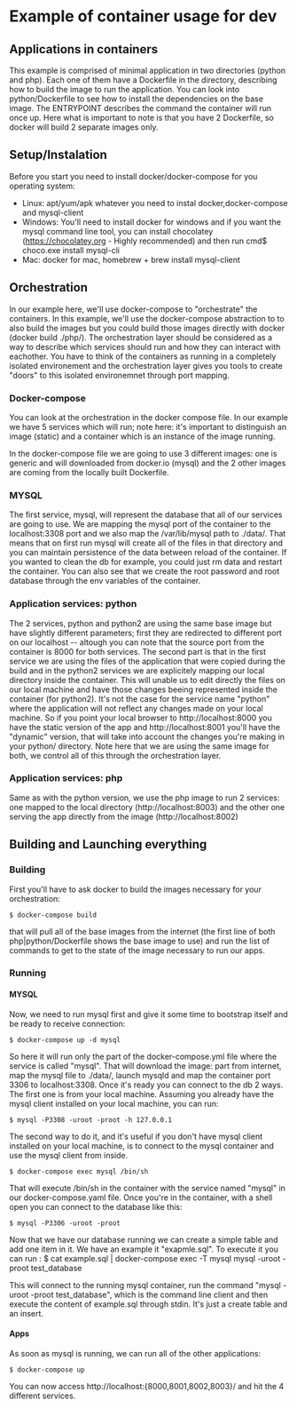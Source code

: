 # Example of container usage for dev

## Applications in containers
This example is comprised of minimal application in two directories (python and php). Each one of them have a Dockerfile in the directory, describing how to build the image to run the application. You can look into python/Dockerfile to see how to install the dependencies on the base image. The ENTRYPOINT describes the command the container will run once up.
Here what is important to note is that you have 2 Dockerfile, so docker will build 2 separate images only.

## Setup/Instalation
Before you start you need to install docker/docker-compose for you operating system:
 * Linux: apt/yum/apk whatever you need to instal docker,docker-compose and mysql-client
 * Windows: You'll need to install docker for windows and if you want the mysql command line tool, you can install chocolatey (https://chocolatey.org - Highly recommended) and then run 
 	cmd$ choco.exe install mysql-cli
 * Mac: docker for mac, homebrew + brew install mysql-client

## Orchestration
In our example here, we'll use docker-compose to "orchestrate" the containers. In this example, we'll use the docker-compose abstraction to to also build the images but you could build those images directly with docker (docker build ./php/).
The orchestration layer should be considered as a way to describe which services should run and how they can interact with eachother. You have to think of the containers as running in a completely isolated environement and the orchestration layer gives you tools to create "doors" to this isolated environemnet through port mapping.

### Docker-compose

You can look at the orchestration in the docker compose file. In our example we have 5 services which will run; note here: it's important to distinguish an image (static) and a container which is an instance of the image running.

In the docker-compose file we are going to use 3 different images: one is generic and will downloaded from docker.io (mysql) and the 2 other images are coming from the locally built Dockerfile.

### MYSQL
The first service, mysql, will represent the database that all of our services are going to use. We are mapping the mysql port of the container to the localhost:3308 port and we also map the /var/lib/mysql path to ./data/. That means that on first run mysql will create all of the files in that directory and you can maintain persistence of the data between reload of the container. If you wanted to clean the db for example, you could just rm data and restart the container.
You can also see that we create the root password and root database through the env variables of the container.

### Application services: python

The 2 services, python and python2 are using the same base image but have slightly different parameters; first they are redirected to different port on our localhost -- altough you can note that the source port from the container is 8000 for both services. The second part is that in the first service we are using the files of the application that were copied during the build and in the python2 services we are explicitely mapping our local directory inside the container. This will unable us to edit directly the files on our local machine and have those changes beeing represented inside the container (for python2). It's not the case for the service name "python" where the application will not reflect any changes made on your local machine.
So if you point your local browser to http://localhost:8000 you have the static version of the app and http://localhost:8001 you'll have the "dynamic" version, that will take into account the changes you're making in your python/ directory. Note here that we are using the same image for both, we control all of this through the orchestration layer.


### Application services: php
Same as with the python version, we use the php image to run 2 services: one mapped to the local directory (http://localhost:8003) and the other one serving the app directly from the image (http://localhost:8002)

## Building and Launching everything

### Building
First you'll have to ask docker to build the images necessary for your orchestration:

	$ docker-compose build

that will pull all of the base images from the internet (the first line of both php|python/Dockerfile shows the base image to use) and run the list of commands to get to the state of the image necessary to run our apps.

### Running

#### MYSQL
Now, we need to run mysql first and give it some time to bootstrap itself and be ready to receive connection:
	
	$ docker-compose up -d mysql

So here it will run only the part of the docker-compose.yml file where the service is called "mysql". That will download the image: part from internet, map the mysql file to ./data/, launch mysqld and map the container port 3306 to localhost:3308. 
Once it's ready you can connect to the db 2 ways. The first one is from your local machine. Assuming you already have the mysql client installed on your local machine, you can run:

	$ mysql -P3308 -uroot -proot -h 127.0.0.1

The second way to do it, and it's useful if you don't have mysql client installed on your local machine, is to connect to the mysql container and use the mysql client from inside.

	$ docker-compose exec mysql /bin/sh

That will execute /bin/sh in the container with the service named "mysql" in our docker-compose.yaml file. Once you're in the container, with a shell open you can connect to the database like this:

	$ mysql -P3306 -uroot -proot

Now that we have our database running we can create a simple table and add one item in it. We have an example it "exapmle.sql". To execute it you can run :
	$  cat example.sql | docker-compose  exec -T mysql mysql -uroot -proot test_database

This will connect to the running mysql container, run the command "mysql -uroot -proot test_database", which is the command line client and then execute the content of example.sql through stdin. It's just a create table and an insert.

#### Apps

As soon as mysql is running, we can run all of the other applications:

	$ docker-compose up

You can now access http://localhost:{8000,8001,8002,8003}/ and hit the 4 different services.



